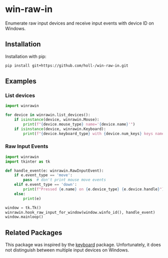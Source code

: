 
win-raw-in
========

Enumerate raw input devices and receive input events with device ID on Windows.

## Installation

Installation with pip:

```bash
pip install git+https://github.com/holl-/win-raw-in.git
```

## Examples

### List devices

```python
import winrawin

for device in winrawin.list_devices():
    if isinstance(device, winrawin.Mouse):
        print(f"{device.mouse_type} name='{device.name}'")
    if isinstance(device, winrawin.Keyboard):
        print(f"{device.keyboard_type} with {device.num_keys} keys name='{device.name}'")
```

### Raw Input Events

```python
import winrawin
import tkinter as tk

def handle_event(e: winrawin.RawInputEvent):
    if e.event_type == 'move':
        pass  # don't print mouse move events
    elif e.event_type == 'down':
        print(f"Pressed {e.name} on {e.device_type} {e.device.handle}")
    else:
        print(e)

window = tk.Tk()
winrawin.hook_raw_input_for_window(window.winfo_id(), handle_event)
window.mainloop()
```


## Related Packages

This package was inspired by the [keyboard](https://github.com/boppreh/keyboard/tree/windows-device-id) package.
Unfortunately, it does not distinguish between multiple input devices on Windows.
